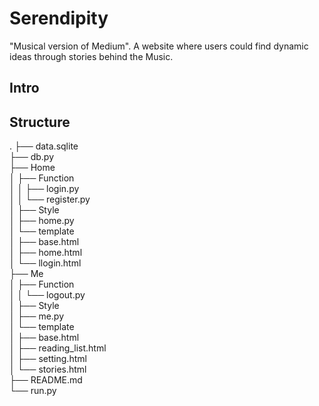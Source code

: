 # Serendipity
"Musical version of Medium". A website where users could find dynamic ideas through stories behind the Music.

## Intro



## Structure

.
├── data.sqlite  
├── db.py  
├── Home  
│   ├── Function  
│   │   ├── login.py  
│   │   └── register.py  
│   ├── Style  
│   ├── home.py  
│   └── template  
│       ├── base.html  
│       ├── home.html  
│       └── llogin.html  
├── Me  
│   ├── Function  
│   │   └── logout.py  
│   ├── Style  
│   ├── me.py  
│   └── template  
│       ├── base.html  
│       ├── reading_list.html  
│       ├── setting.html   
│       └── stories.html  
├── README.md  
└── run.py  
